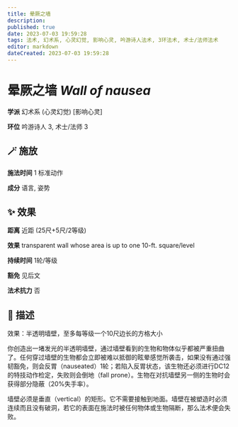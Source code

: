 ```yaml
---
title: 晕厥之墙
description: 
published: true
date: 2023-07-03 19:59:28
tags: 法术, 幻术系, 心灵幻觉, 影响心灵, 吟游诗人法术, 3环法术, 术士/法师法术
editor: markdown
dateCreated: 2023-07-03 19:59:28
---
```


# **晕厥之墙** *Wall of nausea*

**学派** 幻术系 (心灵幻觉) \[影响心灵\] 

**环位** 吟游诗人 3, 术士/法师 3

## 🪄 施放

**施法时间** 1 标准动作

**成分** 语言, 姿势

## ✨ 效果  

**距离** 近距 (25尺+5尺/2等级) 

**效果** transparent wall whose area is up to one 10-ft. square/level 

**持续时间** 1轮/等级 

**豁免** 见后文

**法术抗力** 否

## 📖 描述

效果：半透明墙壁，至多每等级一个10尺边长的方格大小

你创造出一堵发光的半透明墙壁，通过墙壁看到的生物和物体似乎都被严重扭曲了。任何穿过墙壁的生物都会立即被难以抵御的眩晕感觉所袭击，如果没有通过强韧豁免，则会反胃（nauseated）1轮；若陷入反胃状态，该生物还必须进行DC12的特技动作检定，失败则会倒地（fall prone）。生物在对抗墙壁另一侧的生物时会获得部分隐蔽（20%失手率）。

墙壁必须是垂直（vertical）的矩形。它不需要接触到地面。墙壁在被塑造时必须连续而且没有破洞，若它的表面在施法时被任何物体或生物隔断，那么法术便会失败。
    
